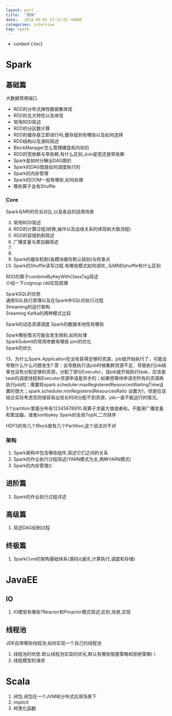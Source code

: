 ```yaml
---
layout: post
title:  "提纲"
date:   2018-09-01 13:31:01 +0800
categories: interview
tag: spark
---
```


* content
{:toc}


# Spark  

## 基础篇  

大数据常用端口  

* RDD的分布式弹性数据集体现  
* RDD的五大特性以及体现  
* 常用RDD简述  
* RDD的分区数计算  
* RDD的缓存是立即进行吗,缓存级别有哪些以及如何选择  
* RDD结构以及源码简述   
* BlockManager怎么管理硬盘和内存的  
* RDD的宽依赖与窄依赖,有什么区别,Join是宽还是窄依赖  
* Spark是如何分解出DAG图的  
* Spark的DAG图是如何调度执行的  
* Spark的内存管理  
* Spark的OOM一般有哪些,如何处理  
* 哪些算子会有Shuffle  

### Core  

Spark与MR的优劣对比,以及各自的适用场景  

3. 常用RDD简述  
4. RDD的计算过程(转换,操作以及血缘关系的体现和大致流程)  
5. RDD的容错机制简述    
7. 广播变量与累加器简述  
8. 
9.   
9. Spark的缓存机制(各模块缓存默认级别)与检查点  
10. Spark的Shuffle读写过程.有哪些模式如何调优,,与MR的shuffle有什么区别   

RDD的算子combineByKeyWithClassTag简述  
介绍一下cogroup rdd实现原理

SparkSQL的优势  
通用SQL执行原理以及在Spark中SQL的执行过程  
Streaming的运行架构  
Sreaming Kafka的两种模式比较  

Spark的动态资源调度
Spark的数据本地性有哪些


Spark哪些情况可能会发生倾斜,如何处理  
SparkSubmit的常用参数有哪些 
join的优化  
Spark的优化

13、为什么Spark Application在没有获得足够的资源，job就开始执行了，可能会导致什么什么问题发生?
答：会导致执行该job时候集群资源不足，导致执行job结束也没有分配足够的资源，分配了部分Executor，该job就开始执行task，应该是task的调度线程和Executor资源申请是异步的；如果想等待申请完所有的资源再执行job的：需要将spark.scheduler.maxRegisteredResourcesWaitingTime设置的很大；spark.scheduler.minRegisteredResourcesRatio 设置为1，但是应该结合实际考虑否则很容易出现长时间分配不到资源，job一直不能运行的情况。

5个partition里面分布有12345678910.用算子求最大值或者和。不能用广播变量和累加器。或者sortbykey
Spark的全局TopN,二次排序  

HDFS的有几个Block就有几个Partition,这个说法对不对  

### 架构  

1. Spark架构中包含哪些组件,简述它们之间的关系  
2. Spark的作业执行过程简述(YARN模式为主,两种YARN模式)  
3. Spark的内存管理()

## 进阶篇  

1. Spark的作业执行过程详述  


## 高级篇  
1. 简述DAG绘制过程  


## 终极篇  
1. SparkCore的架构基础体系(源码)(通讯,计算执行,调度和存储)  

# JavaEE  

## IO  

1. IO模型有哪些?Reactor和Proactor模式简述,区别,场景,实现    

## 线程池  
JDK自带哪些线程池,如何实现一个自己的线程池  
1. 线程池的优势.默认线程池实现的优劣,默认有哪些阻塞策略和拒绝策略)  \
2. 线程模型的演进

# Scala  

1. 闭包.闭包在一个JVM和分布式应用场景下
2. implicit  
3. 柯里化函数  
